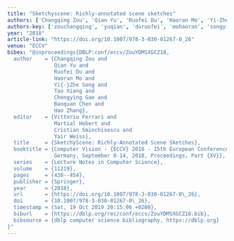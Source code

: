 ```yaml
---
title: "Sketchyscene: Richly-annotated scene sketches"
authors: ['Changqing Zou', 'Qian Yu', 'Ruofei Du', 'Haoran Mo', 'Yi-Zhe Song', 'Tao Xiang', 'Chengying Gao', 'Baoquan Chen', 'Hao Zhang 0002']
authors-key: ['zouchangqing', 'yuqian', 'duruofei', 'mohaoran', 'songyizhe', 'xiangtao', 'gaochengying', 'chenbaoquan', 'zhanghao']
year: "2018"
article-link: "https://doi.org/10.1007/978-3-030-01267-0_26"
venue: "ECCV"
bibex: "@inproceedings{DBLP:conf/eccv/ZouYDMSXGCZ18,
  author    = {Changqing Zou and
               Qian Yu and
               Ruofei Du and
               Haoran Mo and
               Yi{-}Zhe Song and
               Tao Xiang and
               Chengying Gao and
               Baoquan Chen and
               Hao Zhang},
  editor    = {Vittorio Ferrari and
               Martial Hebert and
               Cristian Sminchisescu and
               Yair Weiss},
  title     = {SketchyScene: Richly-Annotated Scene Sketches},
  booktitle = {Computer Vision - {ECCV} 2018 - 15th European Conference, Munich,
               Germany, September 8-14, 2018, Proceedings, Part {XV}},
  series    = {Lecture Notes in Computer Science},
  volume    = {11219},
  pages     = {438--454},
  publisher = {Springer},
  year      = {2018},
  url       = {https://doi.org/10.1007/978-3-030-01267-0\_26},
  doi       = {10.1007/978-3-030-01267-0\_26},
  timestamp = {Sat, 19 Oct 2019 20:15:06 +0200},
  biburl    = {https://dblp.org/rec/conf/eccv/ZouYDMSXGCZ18.bib},
  bibsource = {dblp computer science bibliography, https://dblp.org}
}"
---
```

